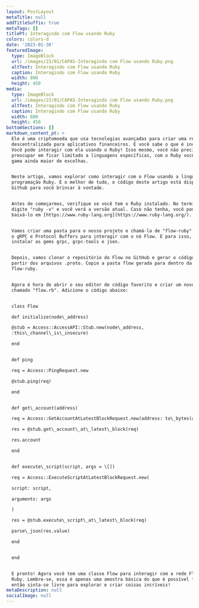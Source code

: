 ```yaml
---
layout: PostLayout
metaTitle: null
addTitleSuffix: true
metaTags: []
titlePt: Interagindo com Flow usando Ruby
colors: colors-d
date: '2023-01-30'
featuredImage:
  type: ImageBlock
  url: /images/23/01/CAPAS-Interagindo com Flow usando Ruby.png
  altText: Interagindo com Flow usando Ruby
  caption: Interagindo com Flow usando Ruby
  width: 800
  height: 450
media:
  type: ImageBlock
  url: /images/23/01/CAPAS-Interagindo com Flow usando Ruby.png
  altText: Interagindo com Flow usando Ruby
  caption: Interagindo com Flow usando Ruby
  width: 800
  height: 450
bottomSections: []
markdown_content_pt: >
  Ele é uma criptomoeda que usa tecnologias avançadas para criar uma rede
  descentralizada para aplicativos financeiros. E você sabe o que é incrível?
  Você pode interagir com ela usando o Ruby! Isso mesmo, você não precisa se
  preocupar em ficar limitado a linguagens específicas, com o Ruby você tem uma
  gama ainda maior de escolhas.


  Neste artigo, vamos explorar como interagir com o Flow usando a linguagem de
  programação Ruby. E o melhor de tudo, o código deste artigo está disponível no
  Github para você brincar à vontade.


  Antes de começarmos, verifique se você tem o Ruby instalado. No terminal,
  digite "ruby -v" e você verá a versão atual. Caso não tenha, você pode
  baixá-lo em [https://www.ruby-lang.org](https://www.ruby-lang.org/).


  Vamos criar uma pasta para o nosso projeto e chamá-la de "flow-ruby". Usaremos
  o gRPC e Protocol Buffers para interagir com o nó Flow. E para isso, vamos
  instalar as gems grpc, grpc-tools e json.


  Depois, vamos clonar o repositório do Flow no GitHub e gerar o código Ruby a
  partir dos arquivos .proto. Copie a pasta flow gerada para dentro da pasta
  flow-ruby.


  Agora é hora de abrir o seu editor de código favorito e criar um novo arquivo
  chamado "flow.rb". Adicione o código abaixo:


  class Flow

  def initialize(node\_address)

  @stub = Access::AccessAPI::Stub.new(node\_address,
  :this\_channel\_is\_insecure)

  end


  def ping

  req = Access::PingRequest.new

  @stub.ping(req)

  end


  def get\_account(address)

  req = Access::GetAccountAtLatestBlockRequest.new(address: to\_bytes(address))

  res = @stub.get\_account\_at\_latest\_block(req)

  res.account

  end


  def execute\_script(script, args = \[])

  req = Access::ExecuteScriptAtLatestBlockRequest.new(

  script: script,

  arguments: args

  )

  res = @stub.execute\_script\_at\_latest\_block(req)

  parse\_json(res.value)

  end


  end


  E pronto! Agora você tem uma classe Flow para interagir com a rede Flow usando
  Ruby. Lembre-se, essa é apenas uma amostra básica do que é possível fazer,
  então sinta-se livre para explorar e criar coisas incríveis!
metaDescription: null
socialImage: null
---
```

